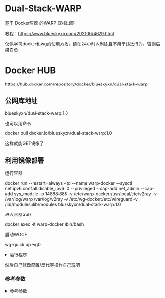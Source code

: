 # Dual-Stack-WARP
基于 Docker容器 的WARP 双栈出网

教程：https://www.blueskyxn.com/202106/4629.html

仅供学习docker和wg的使用方法，请在24小时内删除且不用于违法行为，否则后果自负

# Docker HUB
https://hub.docker.com/repository/docker/blueskyxn/dual-stack-warp

## 公网库地址

blueskyxn/dual-stack-warp:1.0

也可以用命令

docker pull docker.io/blueskyxn/dual-stack-warp:1.0

这样就能GET镜像了

## 利用镜像部署

运行容器

docker run --restart=always -itd --name warp-docker --sysctl net.ipv6.conf.all.disable_ipv6=0 --privileged --cap-add net_admin --cap-add sys_module -p 14888:888 -v /etc/warp-docker:/usr/local/etc/v2ray -v /var/log/warp:/var/log/v2ray -v /etc/wg-docker:/etc/wireguard -v /lib/modules:/lib/modules blueskyxn/dual-stack-warp:1.0


进去容器SSH

docker exec -it warp-docker /bin/bash

启动WGCF

wg-quick up wg0

<details><summary>运行程序</summary>

建议使用v4.45.0版本

nohup /usr/local/bin/v2ray -config /usr/local/etc/v2ray/config.json &

</details>

然后自己修改配置/反代等操作自己玩吧

### 参考参数
<details><summary>参考参数</summary>
AID：4
  
Path：/api
  
port:888/443
  
uuid:4c0411ac-158e-4d66-a810-90bd2389b84c
  
network:ws
</details>



